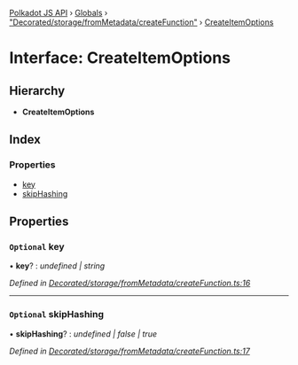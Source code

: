 [Polkadot JS API](../README.md) › [Globals](../globals.md) › ["Decorated/storage/fromMetadata/createFunction"](../modules/_decorated_storage_frommetadata_createfunction_.md) › [CreateItemOptions](_decorated_storage_frommetadata_createfunction_.createitemoptions.md)

# Interface: CreateItemOptions

## Hierarchy

* **CreateItemOptions**

## Index

### Properties

* [key](_decorated_storage_frommetadata_createfunction_.createitemoptions.md#optional-key)
* [skipHashing](_decorated_storage_frommetadata_createfunction_.createitemoptions.md#optional-skiphashing)

## Properties

### `Optional` key

• **key**? : *undefined | string*

*Defined in [Decorated/storage/fromMetadata/createFunction.ts:16](https://github.com/polkadot-js/api/blob/b2daf7482f/packages/metadata/src/Decorated/storage/fromMetadata/createFunction.ts#L16)*

___

### `Optional` skipHashing

• **skipHashing**? : *undefined | false | true*

*Defined in [Decorated/storage/fromMetadata/createFunction.ts:17](https://github.com/polkadot-js/api/blob/b2daf7482f/packages/metadata/src/Decorated/storage/fromMetadata/createFunction.ts#L17)*
